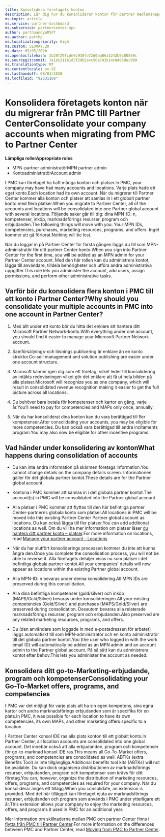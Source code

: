 ```yaml
---
title: Konsolidera företagets konton
description: Lär dig hur du konsoliderar konton för partner medlemskaps Center (PMC) till ett konto i Partner Center. Gäller för migrering från PMC till Partner Center.
ms.topic: article
ms.service: partner-dashboard
ms.subservice: partnercenter-mpn
author: parthpandyaMSFT
ms.author: parthp
ms.localizationpriority: high
ms.custom: SEOMAY.20
ms.date: 05/05/2020
ms.openlocfilehash: 3b20f29fcde9c910fd72d0aa86a1242b9c00859c
ms.sourcegitcommit: 7e19c211b1d5f2db2a4c56a743b14c8485decd99
ms.translationtype: MT
ms.contentlocale: sv-SE
ms.lasthandoff: 08/03/2020
ms.locfileid: "92531168"
---
```

# <a name="consolidate-your-company-accounts-when-migrating-from-pmc-to-partner-center"></a><span data-ttu-id="5b13d-104">Konsolidera företagets konton när du migrerar från PMC till Partner Center</span><span class="sxs-lookup"><span data-stu-id="5b13d-104">Consolidate your company accounts when migrating from PMC to Partner Center</span></span>

<span data-ttu-id="5b13d-105">**Lämpliga roller**</span><span class="sxs-lookup"><span data-stu-id="5b13d-105">**Appropriate roles**</span></span>

- <span data-ttu-id="5b13d-106">MPN-partner administratör</span><span class="sxs-lookup"><span data-stu-id="5b13d-106">MPN partner admin</span></span>
- <span data-ttu-id="5b13d-107">Kontoadministratör</span><span class="sxs-lookup"><span data-stu-id="5b13d-107">Account admin</span></span>

<span data-ttu-id="5b13d-108">I PMC kan företaget ha haft många konton och platser.</span><span class="sxs-lookup"><span data-stu-id="5b13d-108">In PMC, your company may have had many accounts and locations.</span></span> <span data-ttu-id="5b13d-109">Varje plats hade ett eget konto.</span><span class="sxs-lookup"><span data-stu-id="5b13d-109">Each location had its own account.</span></span> <span data-ttu-id="5b13d-110">När du migrerar till Partner Center kommer alla konton och platser att samlas in i ett globalt partner konto med flera platser.</span><span class="sxs-lookup"><span data-stu-id="5b13d-110">When you migrate to Partner Center, all of the accounts and locations will be consolidated into one Partner global account with several locations.</span></span> <span data-ttu-id="5b13d-111">Följande saker går till dig: dina MPN-ID: n, kompetenser, inköp, marknadsförings resurser, program och erbjudanden.</span><span class="sxs-lookup"><span data-stu-id="5b13d-111">The following things will move with you: Your MPN IDs, competencies, purchases, marketing resources, programs, and offers.</span></span> <span data-ttu-id="5b13d-112">Inget kommer att gå förlorat.</span><span class="sxs-lookup"><span data-stu-id="5b13d-112">Nothing will be lost.</span></span>

<span data-ttu-id="5b13d-113">När du loggar in på Partner Center för första gången läggs du till som MPN-administratör för ditt partner Center-konto.</span><span class="sxs-lookup"><span data-stu-id="5b13d-113">When you sign into Partner Center for the first time, you will be added as an MPN admin for your Partner Center account.</span></span> <span data-ttu-id="5b13d-114">Med den här rollen kan du administrera kontot, lägga till användare, tilldela behörigheter och utföra andra administrativa uppgifter.</span><span class="sxs-lookup"><span data-stu-id="5b13d-114">This role lets you administer the account, add users, assign permissions, and perform other administrative tasks.</span></span>

## <a name="why-should-you-consolidate-your-multiple-accounts-in-pmc-into-one-account-in-partner-center"></a><span data-ttu-id="5b13d-115">Varför bör du konsolidera flera konton i PMC till ett konto i Partner Center?</span><span class="sxs-lookup"><span data-stu-id="5b13d-115">Why should you consolidate your multiple accounts in PMC into one account in Partner Center?</span></span>

1. <span data-ttu-id="5b13d-116">Med allt under ett konto bör du hitta det enklare att hantera ditt Microsoft Partner Network-konto.</span><span class="sxs-lookup"><span data-stu-id="5b13d-116">With everything under one account, you should find it easier to manage your Microsoft Partner Network account.</span></span>

2. <span data-ttu-id="5b13d-117">Samförsäljnings-och lösnings publicering är enklare än en konto struktur.</span><span class="sxs-lookup"><span data-stu-id="5b13d-117">Co-sell management and solution publishing are easier under one account structure.</span></span>

3. <span data-ttu-id="5b13d-118">Microsoft känner igen dig som ett företag, vilket leder till konsolidering av intäkts redovisningen vilket gör det enklare att få ut hela bilden på alla platser.</span><span class="sxs-lookup"><span data-stu-id="5b13d-118">Microsoft will recognize you as one company, which will result in consolidated revenue recognition making it easier to get the full picture across all locations.</span></span>  

4. <span data-ttu-id="5b13d-119">Du behöver bara betala för kompetenser och kartor en gång, varje år.</span><span class="sxs-lookup"><span data-stu-id="5b13d-119">You'll need to pay for competencies and MAPs only once, annually.</span></span>

5. <span data-ttu-id="5b13d-120">När du har konsoliderat dina konton kan du vara berättigad till fler kompetenser.</span><span class="sxs-lookup"><span data-stu-id="5b13d-120">After consolidating your accounts, you may be eligible for more competencies.</span></span> <span data-ttu-id="5b13d-121">Du kan också vara berättigad till andra incitaments program.</span><span class="sxs-lookup"><span data-stu-id="5b13d-121">You may also now be eligible for other incentive programs.</span></span>

## <a name="what-happens-during-consolidation-of-accounts"></a><span data-ttu-id="5b13d-122">Vad händer under konsolidering av konton</span><span class="sxs-lookup"><span data-stu-id="5b13d-122">What happens during consolidation of accounts</span></span>

- <span data-ttu-id="5b13d-123">Du kan inte ändra information på skärmen företags information.</span><span class="sxs-lookup"><span data-stu-id="5b13d-123">You cannot change details on the company details screen.</span></span> <span data-ttu-id="5b13d-124">Informationen gäller för det globala partner kontot.</span><span class="sxs-lookup"><span data-stu-id="5b13d-124">These details are for the Partner global account.</span></span>

- <span data-ttu-id="5b13d-125">Kontona i PMC kommer att samlas in i det globala partner kontot.</span><span class="sxs-lookup"><span data-stu-id="5b13d-125">The account(s) in PMC will be consolidated into the Partner global account.</span></span>

- <span data-ttu-id="5b13d-126">Alla platser i PMC kommer att flyttas till den här befintliga partner Center-partnerns globala konto som platser.</span><span class="sxs-lookup"><span data-stu-id="5b13d-126">All locations in PMC will be moved into this existing Partner Center Partner global account as locations.</span></span> <span data-ttu-id="5b13d-127">Du kan också lägga till fler platser.</span><span class="sxs-lookup"><span data-stu-id="5b13d-127">You can add additional locations as well.</span></span> <span data-ttu-id="5b13d-128">Om du vill ha mer information om platser läser  [du hantera ditt partner konto – platser](manage-locations.md).</span><span class="sxs-lookup"><span data-stu-id="5b13d-128">For more information on locations, read  [Manage your partner account - Locations](manage-locations.md).</span></span>

- <span data-ttu-id="5b13d-129">När du har slutfört konsoliderings processen kommer du inte att kunna ångra den.</span><span class="sxs-lookup"><span data-stu-id="5b13d-129">Once you complete the consolidation process, you will not be able to reverse it.</span></span> <span data-ttu-id="5b13d-130">Alla företagets detaljer visas nu som platser i det befintliga globala partner kontot.</span><span class="sxs-lookup"><span data-stu-id="5b13d-130">All your companies' details will now appear as locations within the existing Partner global account.</span></span> 

- <span data-ttu-id="5b13d-131">Alla MPN-ID: n bevaras under denna konsolidering.</span><span class="sxs-lookup"><span data-stu-id="5b13d-131">All MPN IDs are preserved during this consolidation.</span></span>

- <span data-ttu-id="5b13d-132">Alla dina befintliga kompetenser (guld/silver) och inköp (MAPS/Gold/Silver) bevaras under konsolideringen.</span><span class="sxs-lookup"><span data-stu-id="5b13d-132">All your existing competencies (Gold/Silver) and purchases (MAPS/Gold/Silver) are preserved during consolidation.</span></span> <span data-ttu-id="5b13d-133">Dessutom bevaras alla relaterade marknadsförings resurser, program och erbjudanden.</span><span class="sxs-lookup"><span data-stu-id="5b13d-133">Also preserved are any related marketing resources, programs, and offers.</span></span>

- <span data-ttu-id="5b13d-134">Du (den användare som loggade in med e-postadressen för arbetet) läggs automatiskt till som MPN-administratör och en konto administratör till det globala partner kontot.</span><span class="sxs-lookup"><span data-stu-id="5b13d-134">You (the user who logged in with the work email ID) will automatically be added as an MPN admin and an account admin to the Partner global account.</span></span> <span data-ttu-id="5b13d-135">På så sätt kan du administrera kontot efter behov.</span><span class="sxs-lookup"><span data-stu-id="5b13d-135">This lets you administer the account as needed.</span></span>

## <a name="consolidating-your-go-to-market-offers-programs-and-competencies"></a><span data-ttu-id="5b13d-136">Konsolidera ditt go-to-Marketing-erbjudande, program och kompetenser</span><span class="sxs-lookup"><span data-stu-id="5b13d-136">Consolidating your Go-To-Market offers, programs, and competencies</span></span>

<span data-ttu-id="5b13d-137">I PMC var det möjligt för varje plats att ha sin egen kompetens, sina egna kartor och andra marknadsförings erbjudanden som är specifika för en plats.</span><span class="sxs-lookup"><span data-stu-id="5b13d-137">In PMC, it was possible for each location to have its own competencies, its own MAPs, and other marketing offers specific to a location.</span></span>

<span data-ttu-id="5b13d-138">I Partner Center konsol IDE ras alla plats konton till ett globalt konto.</span><span class="sxs-lookup"><span data-stu-id="5b13d-138">In Partner Center, all location accounts are consolidated into one global account.</span></span> <span data-ttu-id="5b13d-139">Det innebär också att alla erbjudanden, program och kompetenser för go-to-marknad konsol IDE ras.</span><span class="sxs-lookup"><span data-stu-id="5b13d-139">This means all Go-To-Market offers, programs, and competencies are consolidated as well.</span></span> <span data-ttu-id="5b13d-140">ABTKs (extra Benefits Tool) är inte tillgängliga.</span><span class="sxs-lookup"><span data-stu-id="5b13d-140">Additional benefits tool kits (ABTKs) will not be available.</span></span> <span data-ttu-id="5b13d-141">Du kan dock organisera distributionen av marknadsförings resurser, erbjudanden, program och kompetenser som krävs för ditt företag.</span><span class="sxs-lookup"><span data-stu-id="5b13d-141">You can, however, organize the distribution of marketing resources, offers, programs, and competencies as required for your company.</span></span> <span data-ttu-id="5b13d-142">När du konsoliderar anges ett tillägg.</span><span class="sxs-lookup"><span data-stu-id="5b13d-142">When you consolidate, an extension is provided.</span></span> <span data-ttu-id="5b13d-143">Med det här tillägget kan företaget njuta av marknadsförings resurser, erbjudanden och program som används i PMC under ytterligare ett år.</span><span class="sxs-lookup"><span data-stu-id="5b13d-143">This extension allows your company to enjoy the marketing resources, offers, and programs it used in PMC for an additional year.</span></span>

<span data-ttu-id="5b13d-144">Mer information om skillnaderna mellan PMC och partner Center finns i [flytta från PMC till Partner Center](guide-to-migration.md).</span><span class="sxs-lookup"><span data-stu-id="5b13d-144">For more information on the differences between PMC and Partner Center, read [Moving from PMC to Partner Center](guide-to-migration.md).</span></span>
